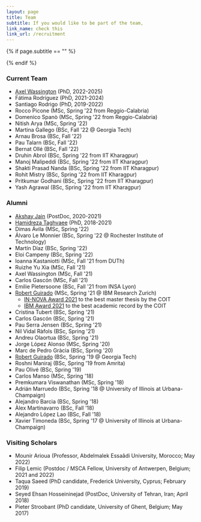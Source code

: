 ```yaml
---
layout: page
title: Team
subtitle: If you would like to be part of the team,  
link_name: check this
link_url: /recruitment
---
```


{% if page.subtitle == "" %}
<div class="empty_subtitle"></div>
{% endif %}

### Current Team

<!--
#- Abhijit Das (PostDoc, 2023-2024)
#- Ethungshan Shitiri (PostDoc, 2022-2023)
#- Hamza Abbas Kiani (PhD, 2022-2025)
#- Sahar Ben Rached (PhD, 2022-2025)
#- Ama Bandara (PhD, 2022-2025)
#- Llorenç Fanals (MSc, Spring '22 @ Stanford/Equal1)
-->
- [Axel Wassington](https://www.linkedin.com/in/axel-wassington-258792a0/) (PhD, 2022-2025)
- Fátima Rodríguez (PhD, 2021-2024)
- Santiago Rodrigo (PhD, 2019-2022)
- Rocco Picone (MSc, Spring '22 from Reggio-Calabria)
- Domenico Spanò (MSc, Spring '22 from Reggio-Calabria)
- Nitish Arya (MSc, Spring '22)
- Martina Gallego (BSc, Fall '22 @ Georgia Tech)
- Arnau Brosa (BSc, Fall '22)
- Pau Talarn (BSc, Fall '22)
- Bernat Ollé (BSc, Fall '22)
- Druhin Abrol (BSc, Spring '22 from IIT Kharagpur)
- Manoj Malipeddi (BSc, Spring '22 from IIT Kharagpur)
- Shakti Prasad Nanda (BSc, Spring '22 from IIT Kharagpur)
- Rohit Mistry (BSc, Spring '22 from IIT Kharagpur)
- Pritkumar Godhani (BSc, Spring '22 from IIT Kharagpur)
- Yash Agrawal (BSc, Spring '22 from IIT Kharagpur)


### Alumni

- [Akshay Jain](https://www.linkedin.com/in/akshay91jain) (PostDoc, 2020-2021)
- [Hamidreza Taghvaee](https://www.nottingham.ac.uk/research/groups/ggiemr/people/hamidreza.taghvaee) (PhD, 2018-2021)
- Dimas Ávila (MSc, Spring '22)
- Álvaro Le Monnier (BSc, Spring '22 @ Rochester Institute of Technology)
- Martín Díaz (BSc, Spring '22)
- Eloi Campeny (BSc, Spring '22)
- Ioanna Kastaniotti (MSc, Fall '21 from DUTh)
- Ruizhe Yu Xia (MSc, Fall '21)
- Axel Wassington (MSc, Fall '21)
- Carlos Gascón (MSc, Fall '21)
- Emilie Pietersoone (BSc, Fall '21 from INSA Lyon)
- [Robert Guirado](https://gea.ssr.upm.es/equipo/robert-guirado/) (MSc, Spring '21 @ IBM Research Zurich)
  - [IN-NOVA Award 2021](https://www.coit.es/sites/default/files/premiados_xlii_convocatoria.pdf) to the best master thesis by the COIT
  - [IBM Award 2021](https://www.coit.es/sites/default/files/premiados_xlii_convocatoria.pdf) to the best academic record by the COIT
- Cristina Tubert (BSc, Spring '21)
- Carlos Gascón (BSc, Spring '21)
- Pau Serra Jensen (BSc, Spring '21)
- Nil Vidal Ràfols (BSc, Spring '21)
- Andreu Olaortua (BSc, Spring '21)
- Jorge López Alonso (MSc, Spring '20)
- Marc de Pedro Gràcia (BSc, Spring '20)
- [Robert Guirado](https://gea.ssr.upm.es/equipo/robert-guirado/) (BSc, Spring '19 @ Georgia Tech)
- Roshni Maniraj (BSc, Spring '19 from Amrita)
- Pau Olivé (BSc, Spring '19)
- Carlos Manso (MSc, Spring '18)
- Premkumara Viswanathan (MSc, Spring '18)
- Adrián Marruedo (BSc, Spring '18 @ University of Illinois at Urbana-Champaign)
- Alejandro Barcia (BSc, Spring '18)
- Àlex Martinavarro (BSc, Fall '18)
- Alejandro López Lao (BSc, Fall '18)
- Xavier Timoneda (BSc, Spring '17 @ University of Illinois at Urbana-Champaign)



### Visiting Scholars

- Mounir Arioua (Professor, Abdelmalek Essaâdi University, Morocco; May 2022)
- Filip Lemic (Postdoc / MSCA Fellow, University of Antwerpen, Belgium; 2021 and 2022)
- Taqua Saeed (PhD candidate, Frederick University, Cyprus; February 2019)
- Seyed Ehsan Hosseininejad (PostDoc, University of Tehran, Iran; April 2018)
- Pieter Stroobant (PhD candidate, University of Ghent, Belgium; May 2017)



